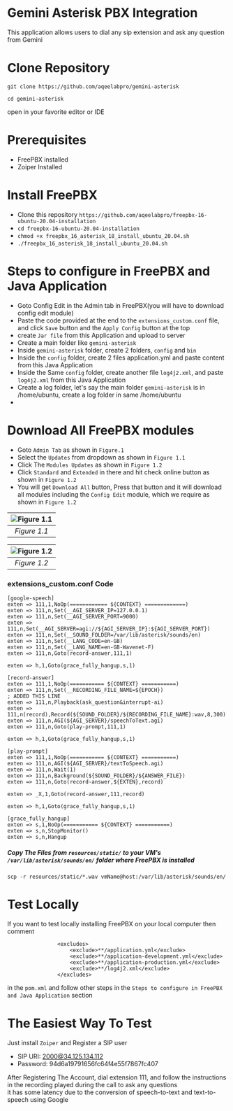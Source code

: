 # Gemini Asterisk PBX Integration
This application allows users to dial any sip extension and ask any question from Gemini

# Clone Repository

```
git clone https://github.com/aqeelabpro/gemini-asterisk
```
```
cd gemini-asterisk
```
open in your favorite editor or IDE

# Prerequisites

- FreePBX installed
- Zoiper Installed

# Install FreePBX
- Clone this repository ```https://github.com/aqeelabpro/freepbx-16-ubuntu-20.04-installation```
- ```cd freepbx-16-ubuntu-20.04-installation```
- ```chmod +x freepbx_16_asterisk_18_install_ubuntu_20.04.sh```
- ```./freepbx_16_asterisk_18_install_ubuntu_20.04.sh```


# Steps to configure in FreePBX and Java Application
- Goto Config Edit in the Admin tab in FreePBX(you will have to download config edit module)
- Paste the code provided at the end to the `extensions_custom.conf` file, and click `Save` button and the `Apply Config` button at the top
- create `Jar file` from this Application and upload to server
- Create a main folder like `gemini-asterisk`
- Inside `gemini-asterisk` folder, create 2 folders, `config` and `bin`
- Inside the `config` folder, create 2 files application.yml and paste content from this Java Application
- Inside the Same `config` folder, create another file `log4j2.xml`, and paste `log4j2.xml` from this Java Application
- Create a log folder, let's say the main folder `gemini-asterisk` is in /home/ubuntu, create a log folder in same /home/ubuntu
- 

# Download All FreePBX modules
- Goto `Admin Tab` as shown in `Figure.1`
- Select the `Updates` from dropdown as shown in `Figure 1.1`
- Click The `Modules Updates` as shown in `Figure 1.2`
- Click `Standard` and `Extended` in there and hit check online button as shown in `Figure 1.2`
- You will get `Download All` button, Press that button and it will download all modules including the `Config Edit` module, which we require as shown in `Figure 1.2`

| ![Figure 1.1](https://github.com/aqeelabpro/gemini-asterisk/assets/93031839/1094e414-5b33-4ff3-a26b-0947ff4f667f "Figure 1.1") | 
|:--:| 
| *Figure 1.1* |

| ![Figure 1.2](https://github.com/aqeelabpro/gemini-asterisk/assets/93031839/85582d37-838a-407c-9a5d-29d0357d3c32 "Figure 1.2") | 
|:--:| 
| *Figure 1.2* |
### extensions_custom.conf Code
```
[google-speech]
exten => 111,1,NoOp(============ ${CONTEXT} =============)
exten => 111,n,Set(__AGI_SERVER_IP=127.0.0.1)
exten => 111,n,Set(__AGI_SERVER_PORT=9000)
exten => 111,n,Set(__AGI_SERVER=agi://${AGI_SERVER_IP}:${AGI_SERVER_PORT})
exten => 111,n,Set(__SOUND_FOLDER=/var/lib/asterisk/sounds/en)
exten => 111,n,Set(__LANG_CODE=en-GB)
exten => 111,n,Set(__LANG_NAME=en-GB-Wavenet-F)
exten => 111,n,Goto(record-answer,111,1)

exten => h,1,Goto(grace_fully_hangup,s,1)

[record-answer]
exten => 111,1,NoOp(=========== ${CONTEXT} ===========)
exten => 111,n,Set(__RECORDING_FILE_NAME=${EPOCH})
; ADDED THIS LINE
exten => 111,n,Playback(ask_question&interrupt-ai)
exten => 111,n(record),Record(${SOUND_FOLDER}/${RECORDING_FILE_NAME}:wav,8,300)
exten => 111,n,AGI(${AGI_SERVER}/speechToText.agi)
exten => 111,n,Goto(play-prompt,111,1)

exten => h,1,Goto(grace_fully_hangup,s,1)

[play-prompt]
exten => 111,1,NoOp(=========== ${CONTEXT} ===========)
exten => 111,n,AGI(${AGI_SERVER}/textToSpeech.agi)
exten => 111,n,Wait(1)
exten => 111,n,Background(${SOUND_FOLDER}/${ANSWER_FILE})
exten => 111,n,Goto(record-answer,${EXTEN},record)

exten => _X,1,Goto(record-answer,111,record)

exten => h,1,Goto(grace_fully_hangup,s,1)

[grace_fully_hangup]
exten => s,1,NoOp(=========== ${CONTEXT} ===========)
exten => s,n,StopMonitor()
exten => s,n,Hangup
```

##### Copy The Files from `resources/static/` to your VM's `/var/lib/asterisk/sounds/en/` folder where FreePBX is installed
```
scp -r resources/static/*.wav vmName@host:/var/lib/asterisk/sounds/en/
```

# Test Locally
If you want to test locally installing FreePBX on your local computer then comment
```
                <excludes>
                    <exclude>**/application.yml</exclude>
                    <exclude>**/application-development.yml</exclude>
                    <exclude>**/application-production.yml</exclude>
                    <exclude>**/log4j2.xml</exclude>
                </excludes>
```
in the `pom.xml` and follow other steps in the  `Steps to configure in FreePBX and Java Application` section

# The Easiest Way To Test
Just install `Zoiper` and Register a SIP user
- SIP URI: 2000@34.125.134.112
- Password: 94d6a19791656fc64f4e55f7867fc407

After Registering The Account, dial extension 111, and follow the instructions in the recording played during the call to ask any questions  
it has some latency due to the conversion of speech-to-text and text-to-speech using Google
